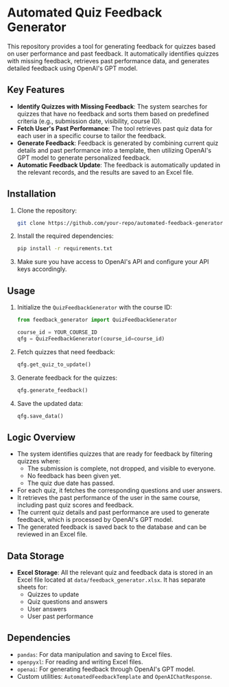 # Automated Quiz Feedback Generator

This repository provides a tool for generating feedback for quizzes based on user performance and past feedback. It automatically identifies quizzes with missing feedback, retrieves past performance data, and generates detailed feedback using OpenAI's GPT model.

## Key Features

- **Identify Quizzes with Missing Feedback**: The system searches for quizzes that have no feedback and sorts them based on predefined criteria (e.g., submission date, visibility, course ID).
- **Fetch User's Past Performance**: The tool retrieves past quiz data for each user in a specific course to tailor the feedback.
- **Generate Feedback**: Feedback is generated by combining current quiz details and past performance into a template, then utilizing OpenAI's GPT model to generate personalized feedback.
- **Automatic Feedback Update**: The feedback is automatically updated in the relevant records, and the results are saved to an Excel file.

## Installation

1. Clone the repository:
    ```bash
    git clone https://github.com/your-repo/automated-feedback-generator.git
    ```

2. Install the required dependencies:
    ```bash
    pip install -r requirements.txt
    ```

3. Make sure you have access to OpenAI's API and configure your API keys accordingly.

## Usage

1. Initialize the `QuizFeedbackGenerator` with the course ID:
    ```python
    from feedback_generator import QuizFeedbackGenerator

    course_id = YOUR_COURSE_ID
    qfg = QuizFeedbackGenerator(course_id=course_id)
    ```

2. Fetch quizzes that need feedback:
    ```python
    qfg.get_quiz_to_update()
    ```

3. Generate feedback for the quizzes:
    ```python
    qfg.generate_feedback()
    ```

4. Save the updated data:
    ```python
    qfg.save_data()
    ```

## Logic Overview

- The system identifies quizzes that are ready for feedback by filtering quizzes where:
    - The submission is complete, not dropped, and visible to everyone.
    - No feedback has been given yet.
    - The quiz due date has passed.
- For each quiz, it fetches the corresponding questions and user answers.
- It retrieves the past performance of the user in the same course, including past quiz scores and feedback.
- The current quiz details and past performance are used to generate feedback, which is processed by OpenAI's GPT model.
- The generated feedback is saved back to the database and can be reviewed in an Excel file.

## Data Storage

- **Excel Storage**: All the relevant quiz and feedback data is stored in an Excel file located at `data/feedback_generator.xlsx`. It has separate sheets for:
    - Quizzes to update
    - Quiz questions and answers
    - User answers
    - User past performance

## Dependencies

- `pandas`: For data manipulation and saving to Excel files.
- `openpyxl`: For reading and writing Excel files.
- `openai`: For generating feedback through OpenAI's GPT model.
- Custom utilities: `AutomatedFeedbackTemplate` and `OpenAIChatResponse`.
